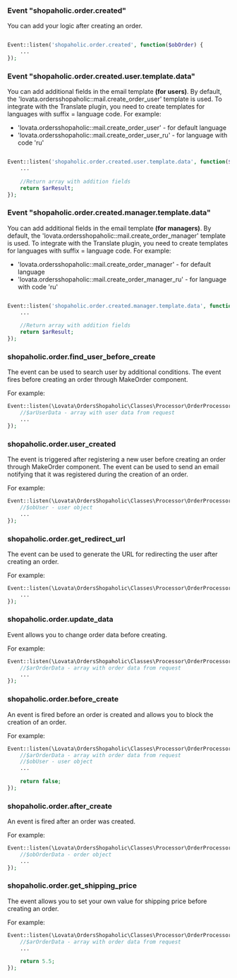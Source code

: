
### Event "shopaholic.order.created"
You can add your logic after creating an order.
```php

Event::listen('shopaholic.order.created', function($obOrder) {
    ...
});
```

### Event "shopaholic.order.created.user.template.data"
You can add additional fields in the email template **(for users)**.
By default, the 'lovata.ordersshopaholic::mail.create_order_user' template is used.
To integrate with the Translate plugin, you need to create templates for languages with suffix = language code.
For example:
  * 'lovata.ordersshopaholic::mail.create_order_user' - for default language
  * 'lovata.ordersshopaholic::mail.create_order_user_ru' - for language with code 'ru'
```php

Event::listen('shopaholic.order.created.user.template.data', function($obOrder) {
    ...
    
    //Return array with addition fields
    return $arResult;
});
```

### Event "shopaholic.order.created.manager.template.data"
You can add additional fields in the email template **(for managers)**.
By default, the 'lovata.ordersshopaholic::mail.create_order_manager' template is used.
To integrate with the Translate plugin, you need to create templates for languages with suffix = language code.
For example:
  * 'lovata.ordersshopaholic::mail.create_order_manager' - for default language
  * 'lovata.ordersshopaholic::mail.create_order_manager_ru' - for language with code 'ru'
```php

Event::listen('shopaholic.order.created.manager.template.data', function($obOrder) {
    ...
    
    //Return array with addition fields
    return $arResult;
});
```

### **shopaholic.order.find_user_before_create**

The event can be used to search user by additional conditions. The event fires before creating an order through MakeOrder component.

For example:
```php
Event::listen(\Lovata\OrdersShopaholic\Classes\Processor\OrderProcessor::EVENT_ORDER_FIND_USER_BEFORE_CREATE, function($arUserData) {
    //$arUserData - array with user data from request
    ...
});
```

### **shopaholic.order.user_created**

The event is triggered after registering a new user before creating an order through MakeOrder component. The event can be used to send an email notifying that it was registered during the creation of an order.

For example:
```php
Event::listen(\Lovata\OrdersShopaholic\Classes\Processor\OrderProcessor::EVENT_ORDER_USER_CREATED, function($obUser) {
    //$obUser - user object
    ...
});
```

### **shopaholic.order.get_redirect_url**

The event can be used to generate the URL for redirecting the user after creating an order.

For example:
```php
Event::listen(\Lovata\OrdersShopaholic\Classes\Processor\OrderProcessor::EVENT_ORDER_GET_REDIRECT_URL, function($obOrder) {
    ...
});
```

### **shopaholic.order.update_data**

Event allows you to change order data before creating.

For example:
```php
Event::listen(\Lovata\OrdersShopaholic\Classes\Processor\OrderProcessor::EVENT_UPDATE_ORDER_DATA, function($arOrderData) {
    //$arOrderData - array with order data from request
    ...
});
```

### **shopaholic.order.before_create**

An event is fired before an order is created and allows you to block the creation of an order.

For example:
```php
Event::listen(\Lovata\OrdersShopaholic\Classes\Processor\OrderProcessor::EVENT_UPDATE_ORDER_BEFORE_CREATE, function($arOrderData, $obUser) {
    //$arOrderData - array with order data from request
    //$obUser - user object
    ...
    
    return false;
});
```

### **shopaholic.order.after_create**

An event is fired after an order was created.

For example:
```php
Event::listen(\Lovata\OrdersShopaholic\Classes\Processor\OrderProcessor::EVENT_UPDATE_ORDER_AFTER_CREATE, function($obOrder) {
    //$obOrderData - order object
    ...
});
```

### **shopaholic.order.get_shipping_price**

The event allows you to set your own value for shipping price before creating an order.

For example:
```php
Event::listen(\Lovata\OrdersShopaholic\Classes\Processor\OrderProcessor::EVENT_GET_SHIPPING_PRICE, function($arOrderData) {
    //$arOrderData - array with order data from request
    ...
    
    return 5.5;
});
```